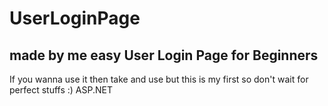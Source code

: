 # UserLoginPage
made by me easy User Login Page for Beginners
--
If you wanna use it then take and use but this is my first so don't wait for perfect stuffs :)
ASP.NET

